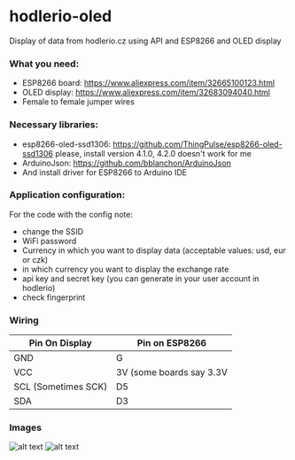 # hodlerio-oled
Display of data from hodlerio.cz using API and ESP8266 and OLED display
### What you need: 
* ESP8266 board: https://www.aliexpress.com/item/32665100123.html
* OLED display: https://www.aliexpress.com/item/32683094040.html
* Female to female jumper wires

### Necessary libraries:
* esp8266-oled-ssd1306: https://github.com/ThingPulse/esp8266-oled-ssd1306 please, install version 4.1.0, 4.2.0 doesn't work for me
* ArduinoJson: https://github.com/bblanchon/ArduinoJson
* And install driver for ESP8266 to Arduino IDE

### Application configuration:
For the code with the config note:
* change the SSID
* WiFi password
* Currency in which you want to display data (acceptable values: usd, eur or czk)
* in which currency you want to display the exchange rate
* api key and secret key (you can generate in your user account in hodlerio)
* check fingerprint

### Wiring 

| Pin On Display| Pin on ESP8266 |
| ------------- |----------------|
| GND     | G |
| VCC     | 3V (some boards say 3.3V |
| SCL (Sometimes SCK)    | D5 |
| SDA     | D3 |


### Images
![alt text](https://hodlerio.cz/CryptoDisplay/1.jpg "Display 4")
![alt text](https://hodlerio.cz/CryptoDisplay/2.jpg "Display 5")
